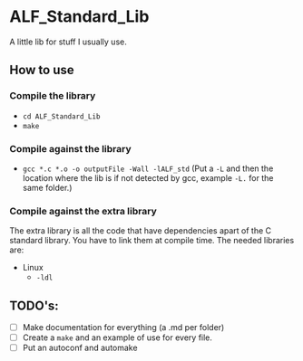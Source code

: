 # ALF_Standard_Lib
A little lib for stuff I usually use.

## How to use

### Compile the library
- `cd ALF_Standard_Lib`
- `make`

### Compile against the library
- `gcc *.c *.o -o outputFile -Wall -lALF_std` (Put a `-L` and then the location where the lib is if not detected by gcc, example `-L.` for the same folder.)

### Compile against the extra library

The extra library is all the code that have dependencies apart of the C standard library. You have to link them at compile time. The needed libraries are:

- Linux
  - `-ldl`


## TODO's:
- [ ] Make documentation for everything (a .md per folder)
- [ ] Create a `make` and an example of use for every file.
- [ ] Put an autoconf and automake
